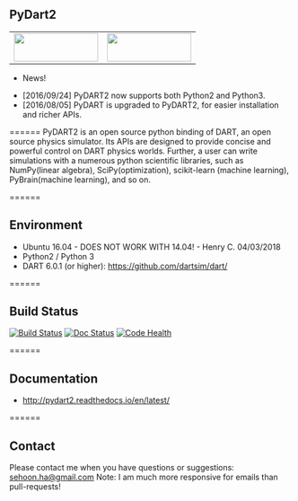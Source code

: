 ## PyDart2

<table>
<tr>
<td>  
  <img src="https://github.com/dartsim/dart/raw/master/doxygen/DART%20logo.png" width="150" height="50" />
</td>
<td>
  <img src="https://www.python.org/static/community_logos/python-logo.png" width="150" height="50" />
</td>
</tr>
</table>

- News!
 + [2016/09/24] PyDART2 now supports both Python2 and Python3.
 + [2016/08/05] PyDART is upgraded to PyDART2, for easier installation and richer APIs.

======
PyDART2 is an open source python binding of DART, an open source physics
simulator. Its APIs are designed to provide concise and powerful control on
DART physics worlds. Further, a user can write simulations with a numerous
python scientific libraries, such as NumPy(linear algebra),
SciPy(optimization), scikit-learn (machine learning), PyBrain(machine
learning), and so on.

======
## Environment
+ Ubuntu 16.04 - DOES NOT WORK WITH 14.04! - Henry C. 04/03/2018
+ Python2 / Python 3
+ DART 6.0.1 (or higher): https://github.com/dartsim/dart/

======
## Build Status

[![Build Status](https://api.travis-ci.org/sehoonha/pydart2.svg)](https://travis-ci.org/sehoonha/pydart2)
[![Doc Status](https://img.shields.io/badge/docs-latest-brightgreen.svg?style=flat)](http://pydart2.readthedocs.io/en/latest/)
[![Code Health](https://landscape.io/github/sehoonha/pydart2/master/landscape.svg?style=flat)](https://landscape.io/github/sehoonha/pydart2/master)


======
## Documentation
+ http://pydart2.readthedocs.io/en/latest/

======
## Contact
Please contact me when you have questions or suggestions: sehoon.ha@gmail.com
Note: I am much more responsive for emails than pull-requests!
